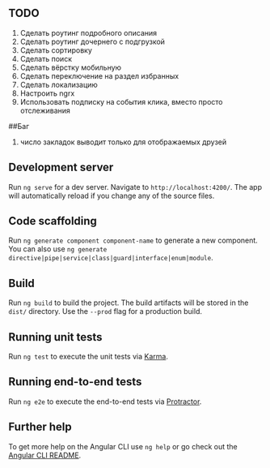 ## TODO

1. Сделать роутинг подробного описания
2. Сделать роутинг дочернего с подгрузкой
3. Сделать сортировку
4. Сделать поиск
5. Сделать вёрстку мобильную
6. Сделать переключение на раздел избранных
7. Сделать локализацию
8. Настроить ngrx
9. Использовать подписку на события клика, вместо просто отслеживания

##Баг

1. число закладок выводит только для отображаемых друзей

## Development server

Run `ng serve` for a dev server. Navigate to `http://localhost:4200/`. The app will automatically reload if you change any of the source files.

## Code scaffolding

Run `ng generate component component-name` to generate a new component. You can also use `ng generate directive|pipe|service|class|guard|interface|enum|module`.

## Build

Run `ng build` to build the project. The build artifacts will be stored in the `dist/` directory. Use the `--prod` flag for a production build.

## Running unit tests

Run `ng test` to execute the unit tests via [Karma](https://karma-runner.github.io).

## Running end-to-end tests

Run `ng e2e` to execute the end-to-end tests via [Protractor](http://www.protractortest.org/).

## Further help

To get more help on the Angular CLI use `ng help` or go check out the [Angular CLI README](https://github.com/angular/angular-cli/blob/master/README.md).
